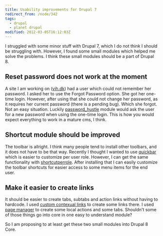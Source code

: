 ```yaml
---
title: Usability improvements for Drupal 7
redirect_from: /node/342
tags:
  - drupal
  - planet drupal
modified: 2012-03-05T16:12:03Z
---
```


I struggled with some minor stuff with Drupal 7, which I do not think I should be struggling with. However, I found some small modules which helped me solve the problems. I think these small modules should be a part of Drupal 8.

Reset password does not work at the moment
------------------------------------------

A site I am working on ([vih.dk](http://vih.dk)) had a user which could not remember her password. I asked her to use the Forgot Password option. She got her one-time login. However, after using that she could not change her password, as it requires her current password (there is a pending bug). Which she forgot. Not an easy situation. Luckily [password\_hustle](http://drupal.org/project/password_hustle) module would ask the user for a new password when using the one-time login. This is how you would expect everything to work in a mature cms, I think.

Shortcut module should be improved
----------------------------------

The toolbar is allright. I think many people tend to install other toolbars, and it does not have to be that way. Recently I thought I wanted to use [quickbar](http://drupal.org/project/quickbar) which is easier to customize per user role. However, I can get the same functionality with [shortcutperrole](http://drupal.org/project/shortcutperrole). After installing that I can easily customize the toolbar shortcuts for easier access to some menu items for the end user.

Make it easier to create links
------------------------------

It should be easier to create tabs, subtabs and action links without having to hardcode. I used [custom contexual links](http://drupal.org/project/ccl) to create some links there. I used [page manager](http://drupal.org/project/ctools) to create some local actions and some tabs. Shouldn't some of those things go into core in one easy to understand module?

So I am proposing to at least get these two small modules into Drupal 8 Core.

